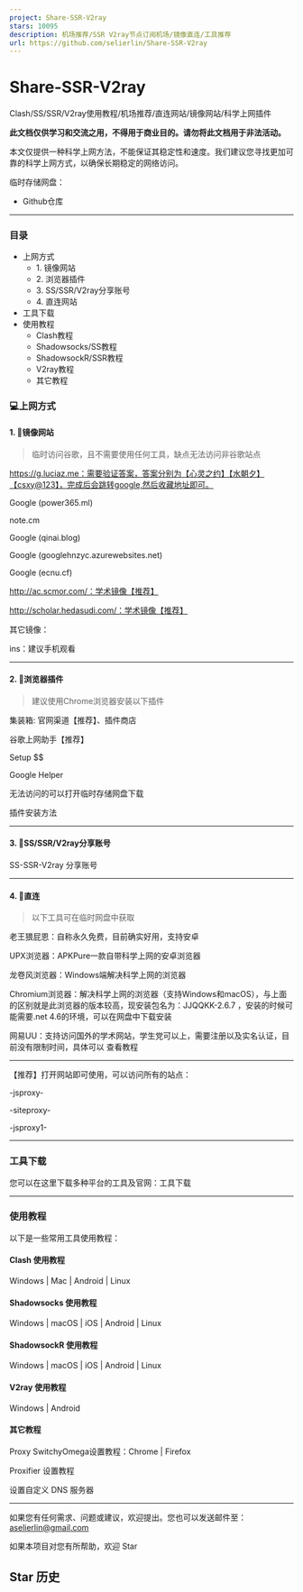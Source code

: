 ```yaml
---
project: Share-SSR-V2ray
stars: 10095
description: 机场推荐/SSR V2ray节点订阅机场/镜像直连/工具推荐
url: https://github.com/selierlin/Share-SSR-V2ray
---
```


Share-SSR-V2ray
===============

Clash/SS/SSR/V2ray使用教程/机场推荐/直连网站/镜像网站/科学上网插件

**此文档仅供学习和交流之用，不得用于商业目的。请勿将此文档用于非法活动。**

本文仅提供一种科学上网方法，不能保证其稳定性和速度。我们建议您寻找更加可靠的科学上网方式，以确保长期稳定的网络访问。

临时存储网盘：

-   Github仓库

* * *

### 目录

-   上网方式
    -   1\. 镜像网站
    -   2\. 浏览器插件
    -   3\. SS/SSR/V2ray分享账号
    -   4\. 直连网站
-   工具下载
-   使用教程
    -   Clash教程
    -   Shadowsocks/SS教程
    -   ShadowsockR/SSR教程
    -   V2ray教程
    -   其它教程

### 💻上网方式

#### 1\. 🍆镜像网站

> 临时访问谷歌，且不需要使用任何工具，缺点无法访问非谷歌站点

https://g.luciaz.me：需要验证答案，答案分别为【心灵之约】【水朝夕】【csxy@123】，完成后会跳转google,然后收藏地址即可。

Google (power365.ml)

note.cm

Google (qinai.blog)

Google (googlehnzyc.azurewebsites.net)

Google (ecnu.cf)

http://ac.scmor.com/：学术镜像【推荐】

http://scholar.hedasudi.com/：学术镜像【推荐】

其它镜像：

ins：建议手机观看

* * *

#### 2\. 🌰浏览器插件

> 建议使用Chrome浏览器安装以下插件

集装箱: 官网渠道【推荐】、插件商店

谷歌上网助手【推荐】

Setup $$

Google Helper

无法访问的可以打开临时存储网盘下载

插件安装方法

* * *

#### 3\. 🍄SS/SSR/V2ray分享账号

SS-SSR-V2ray 分享账号

* * *

#### 4\. 🥒直连

> 以下工具可在临时网盘中获取

老王猥屁恩：自称永久免费，目前确实好用，支持安卓

UPX浏览器：APKPure一款自带科学上网的安卓浏览器

龙卷风浏览器：Windows端解决科学上网的浏览器

Chromium浏览器：解决科学上网的浏览器（支持Windows和macOS），与上面的区别就是此浏览器的版本较高，现安装包名为：JJQQKK-2.6.7 ，安装的时候可能需要.net 4.6的环境，可以在网盘中下载安装

网易UU：支持访问国外的学术网站，学生党可以上，需要注册以及实名认证，目前没有限制时间，具体可以 查看教程

* * *

【推荐】打开网站即可使用，可以访问所有的站点：

\-jsproxy-

\-siteproxy-

\-jsproxy1-

* * *

### 工具下载

您可以在这里下载多种平台的工具及官网：工具下载

* * *

### 使用教程

以下是一些常用工具使用教程：

#### Clash 使用教程

Windows | Mac | Android | Linux

#### Shadowsocks 使用教程

Windows | macOS | iOS | Android | Linux

#### ShadowsockR 使用教程

Windows | macOS | iOS | Android | Linux

#### V2ray 使用教程

Windows | Android

#### 其它教程

Proxy SwitchyOmega设置教程：Chrome | Firefox

Proxifier 设置教程

设置自定义 DNS 服务器

* * *

如果您有任何需求、问题或建议，欢迎提出。您也可以发送邮件至：aselierlin@gmail.com

如果本项目对您有所帮助，欢迎 Star

Star 历史
-------
